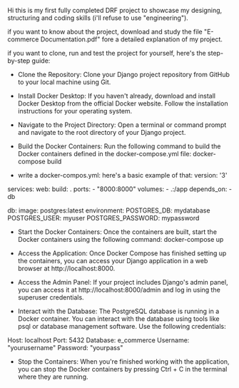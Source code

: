 Hi
this is my first fully completed DRF project to showcase my designing, structuring and coding skills (i'll refuse to use "engineering").



if you want to know about the project, download and study the file "E-commerce Documentation.pdf" fore a detailed explanation of my project.

if you want to clone, run and test the project for yourself, here's the step-by-step guide:


- Clone the Repository:
Clone your Django project repository from GitHub to your local machine using Git.

- Install Docker Desktop:
If you haven't already, download and install Docker Desktop from the official Docker website. Follow the installation instructions for your operating system.

- Navigate to the Project Directory:
Open a terminal or command prompt and navigate to the root directory of your Django project.

- Build the Docker Containers:
Run the following command to build the Docker containers defined in the docker-compose.yml file:
docker-compose build

- write a docker-compos.yml:
here's a basic example of that:
version: '3'

services:
  web:
    build: .
    ports:
      - "8000:8000"
    volumes:
      - .:/app
    depends_on:
      - db

  db:
    image: postgres:latest
    environment:
      POSTGRES_DB: mydatabase
      POSTGRES_USER: myuser
      POSTGRES_PASSWORD: mypassword



- Start the Docker Containers:
Once the containers are built, start the Docker containers using the following command:
docker-compose up

- Access the Application:
Once Docker Compose has finished setting up the containers, you can access your Django application in a web browser at http://localhost:8000.

- Access the Admin Panel:
If your project includes Django's admin panel, you can access it at http://localhost:8000/admin and log in using the superuser credentials.

- Interact with the Database:
The PostgreSQL database is running in a Docker container. You can interact with the database using tools like psql or database management software. Use the following credentials:

Host: localhost
Port: 5432
Database: e_commerce
Username: "yourusername"
Password: "yourpass"

- Stop the Containers:
When you're finished working with the application, you can stop the Docker containers by pressing Ctrl + C in the terminal where they are running.
